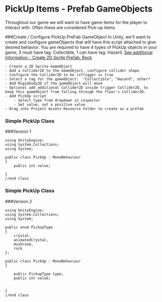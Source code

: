 # PickUp Items - Prefab GameObjects

Throughout our game we will want to have game items for the player to interact with.  Often these are considered Pick-up items.

###Create / Configure PickUp PreFab GameObject
In Unity, we'll want to create and configure gameObjects that will have this script attached to give desired behavior.
You are required to have 4 types of PickUp objects in your game, 3 must have tag: Collectible, 1 can have tag: Hazard.
[See additional information - Create 2D Sprite Prefab: Rock](/create-2d-sprite-prefab-rock.md)

    - Create a 2D Sprite GameObject
    - Add a Collider2D to the GameObject, configure collider shape
    - Configure the Collider2D to be isTrigger == true
    - Select a tag for the gameObject:  "Collectible", "Hazard", other?
    - Add Rigidbody2D if the gameObject will move
    - Optional add additional Collider2D inside trigger Collider2D, to keep this gameObject from falling through the floor's Collider2D.
    - Add PickUp script
        - Select type from dropdown in inspector
        - Set value, set a positive value
    - Drag into Project Assets Resource Folder to create as a prefab

### Simple PickUp Class
###Version 1
```
using UnityEngine;
using System.Collections;
using System;

public class PickUp : MonoBehaviour
{
    public int value;

}
//end class
```

### Simple PickUp Class
###Version 2

```
using UnityEngine;
using System.Collections;
using System;

public enum PickupType
{
    crystal,
    animatedCrystal,
    mushroom,
    rock
};

public class PickUp : MonoBehaviour
{

    public PickupType type;
    public int value;

  
}
//end class
```

